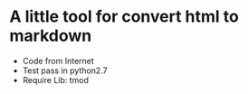 # A little tool for convert html to markdown

* Code from Internet
* Test pass in python2.7
* Require Lib: tmod

